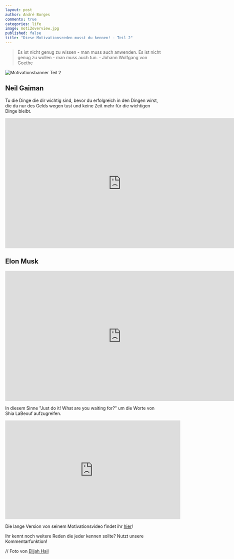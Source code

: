 ```yaml
---
layout: post
author: André Borges
comments: true
categories: life
image: moti2overview.jpg
published: false
title: "Diese Motivationsreden musst du kennen! - Teil 2"
---
```



> Es ist nicht genug zu wissen - man muss auch anwenden. Es ist nicht genug zu wollen - man muss auch tun. - Johann Wolfgang von Goethe

![Motivationsbanner Teil 2]({{site.baseurl}}/images/moti2banner.jpg)

## Neil Gaiman
Tu die Dinge die dir wichtig sind, bevor du erfolgreich in den Dingen wirst, die du nur des Gelds wegen tust und keine Zeit mehr für die wichtigen Dinge bleibt.

<div class="video">
<iframe width="740" height="415" src="https://www.youtube.com/watch?v=ikAb-NYkseI" frameborder="0" allowfullscreen></iframe>
</div>

## Elon Musk

<div class="video">
<iframe width="740" height="415" src="https://www.youtube.com/embed/FLbhpb-MExg" frameborder="0" allowfullscreen></iframe>
</div>

In diesem Sinne "Just do it! What are you waiting for?" um die Worte von Shia LaBeouf aufzugreifen.
<div class="video">
<iframe width="560" height="315" src="https://www.youtube.com/embed/ZXsQAXx_ao0" frameborder="0" allowfullscreen></iframe>
<div>

Die lange Version von seinem Motivationsvideo findet ihr [hier](https://vimeo.com/125095515)!

Ihr kennt noch weitere Reden die jeder kennen sollte? Nutzt unsere Kommentarfunktion!

// Foto von [Elijah Hail](https://unsplash.com/elijahhail/portfolio)
